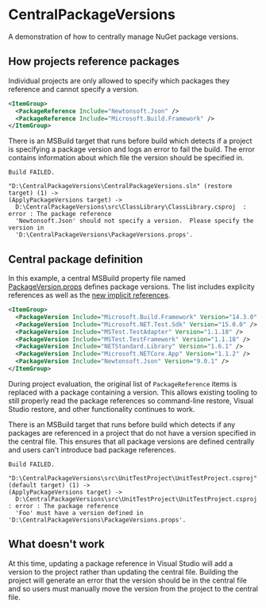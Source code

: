 # CentralPackageVersions
A demonstration of how to centrally manage NuGet package versions.

## How projects reference packages
Individual projects are only allowed to specify which packages they reference and cannot specify a version.

```xml
<ItemGroup>
  <PackageReference Include="Newtonsoft.Json" />
  <PackageReference Include="Microsoft.Build.Framework" />
</ItemGroup>
```

There is an MSBuild target that runs before build which detects if a project is specifying a package version and logs an error to fail the build.  The error contains information about which file the version should be specified in.
```
Build FAILED.

"D:\CentralPackageVersions\CentralPackageVersions.sln" (restore target) (1) ->
(ApplyPackageVersions target) ->
  D:\CentralPackageVersions\src\ClassLibrary\ClassLibrary.csproj  : error : The package reference
  'Newtonsoft.Json' should not specify a version.  Please specify the version in
  'D:\CentralPackageVersions\PackageVersions.props'.
```
## Central package definition
In this example, a central MSBuild property file named [PackageVersion.props](PackageVersions.props) defines package versions.  The list includes explicity references as well as the [new implicit references](https://aka.ms/sdkimplicitrefs).

```xml
<ItemGroup>
  <PackageVersion Include="Microsoft.Build.Framework" Version="14.3.0" />
  <PackageVersion Include="Microsoft.NET.Test.Sdk" Version="15.0.0" />
  <PackageVersion Include="MSTest.TestAdapter" Version="1.1.18" />
  <PackageVersion Include="MSTest.TestFramework" Version="1.1.18" />
  <PackageVersion Include="NETStandard.Library" Version="1.6.1" />
  <PackageVersion Include="Microsoft.NETCore.App" Version="1.1.2" />
  <PackageVersion Include="Newtonsoft.Json" Version="9.0.1" />
</ItemGroup>
```

During project evaluation, the original list of `PackageReference` items is replaced with a package containing a version.  This allows existing tooling to still properly read the package references so command-line restore, Visual Studio restore, and other functionality continues to work.  

There is an MSBuild target that runs before build which detects if any packages are referenced in a project that do not have a version specified in the central file.  This ensures that all package versions are defined centrally and users can't introduce bad package references.

```
Build FAILED.

"D:\CentralPackageVersions\src\UnitTestProject\UnitTestProject.csproj" (default target) (1) ->
(ApplyPackageVersions target) ->
  D:\CentralPackageVersions\src\UnitTestProject\UnitTestProject.csproj : error : The package reference
  'Foo' must have a version defined in 'D:\CentralPackageVersions\PackageVersions.props'.
```

## What doesn't work
At this time, updating a package reference in Visual Studio will add a version to the project rather than updating the central file.  Building the project will generate an error that the version should be in the central file and so users must manually move the version from the project to the central file.
